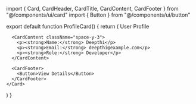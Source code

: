 import { Card, CardHeader, CardTitle, CardContent, CardFooter } from "@/components/ui/card"
import { Button } from "@/components/ui/button"

export default function ProfileCard() {
  return (
    <Card className="max-w-sm mx-auto">
      <CardHeader>
        <CardTitle>User Profile</CardTitle>
      </CardHeader>
      
      <CardContent className="space-y-3">
        <p><strong>Name:</strong> Deepthi</p>
        <p><strong>Email:</strong> deepthi@example.com</p>
        <p><strong>Role:</strong> Developer</p>
      </CardContent>

      <CardFooter>
        <Button>View Details</Button>
      </CardFooter>
    </Card>
  )
}

